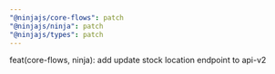 ```yaml
---
"@ninjajs/core-flows": patch
"@ninjajs/ninja": patch
"@ninjajs/types": patch
---
```


feat(core-flows, ninja): add update stock location endpoint to api-v2
